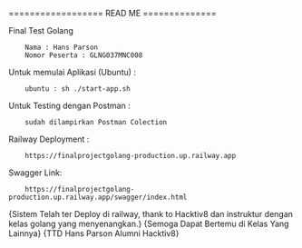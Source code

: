 ================== READ ME ==============

Final Test Golang

        Nama : Hans Parson 
        Nomor Peserta : GLNG037MNC008

Untuk memulai Aplikasi (Ubuntu) : 

        ubuntu : sh ./start-app.sh

Untuk Testing dengan Postman :

        sudah dilampirkan Postman Colection

Railway Deployment :

        https://finalprojectgolang-production.up.railway.app

Swagger Link:
        
        https://finalprojectgolang-production.up.railway.app/swagger/index.html


{Sistem Telah ter Deploy di railway, thank to Hacktiv8 dan instruktur dengan kelas golang yang menyenangkan.}
                {Semoga Dapat Bertemu di Kelas Yang Lainnya}
                                {TTD Hans Parson Alumni Hacktiv8}